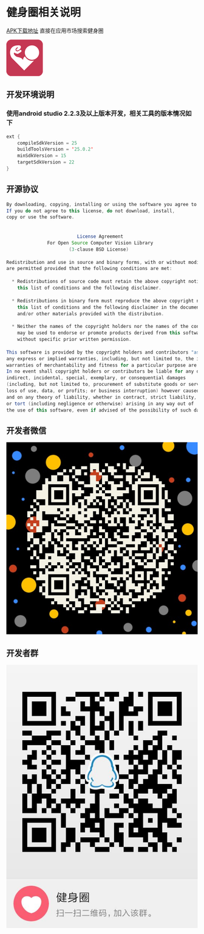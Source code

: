 # 健身圈相关说明

[APK下载地址](https://www.pgyer.com/hnDH)
直接在应用市场搜索健身圈

![](https://github.com/fandong12388/Jaython-Android/raw/master/images/ic_launcher.png)
<br>
##  开发环境说明  ##
### 使用android studio 2.2.3及以上版本开发，相关工具的版本情况如下 ###
```Java
ext {
    compileSdkVersion = 25
    buildToolsVersion = '25.0.2'
    minSdkVersion = 15
    targetSdkVersion = 22
}
```
##  开源协议  ##
```Java
By downloading, copying, installing or using the software you agree to this license.
If you do not agree to this license, do not download, install,
copy or use the software.


                          License Agreement
               For Open Source Computer Vision Library
                       (3-clause BSD License)

Redistribution and use in source and binary forms, with or without modification,
are permitted provided that the following conditions are met:

  * Redistributions of source code must retain the above copyright notice,
    this list of conditions and the following disclaimer.

  * Redistributions in binary form must reproduce the above copyright notice,
    this list of conditions and the following disclaimer in the documentation
    and/or other materials provided with the distribution.

  * Neither the names of the copyright holders nor the names of the contributors
    may be used to endorse or promote products derived from this software
    without specific prior written permission.

This software is provided by the copyright holders and contributors "as is" and
any express or implied warranties, including, but not limited to, the implied
warranties of merchantability and fitness for a particular purpose are disclaimed.
In no event shall copyright holders or contributors be liable for any direct,
indirect, incidental, special, exemplary, or consequential damages
(including, but not limited to, procurement of substitute goods or services;
loss of use, data, or profits; or business interruption) however caused
and on any theory of liability, whether in contract, strict liability,
or tort (including negligence or otherwise) arising in any way out of
the use of this software, even if advised of the possibility of such damage.
```
##  开发者微信  ##
![](https://github.com/fandong12388/Jaython-Android/raw/master/images/wx.jpg)
##  开发者群  ##
![](https://github.com/fandong12388/Jaython-Android/raw/master/images/qq.jpg)